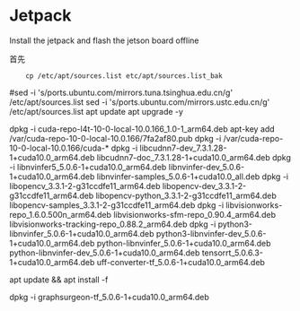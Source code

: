 # Jetpack
Install the jetpack and flash the jetson board offline

首先


		cp /etc/apt/sources.list etc/apt/sources.list_bak
#sed -i 's/ports.ubuntu.com/mirrors.tuna.tsinghua.edu.cn/g' /etc/apt/sources.list
sed -i 's/ports.ubuntu.com/mirrors.ustc.edu.cn/g' /etc/apt/sources.list
apt update
apt upgrade -y

 dpkg -i cuda-repo-l4t-10-0-local-10.0.166_1.0-1_arm64.deb
 apt-key add /var/cuda-repo-10-0-local-10.0.166/7fa2af80.pub
 dpkg -i /var/cuda-repo-10-0-local-10.0.166/cuda-*
 dpkg -i libcudnn7-dev_7.3.1.28-1+cuda10.0_arm64.deb libcudnn7-doc_7.3.1.28-1+cuda10.0_arm64.deb
 dpkg -i libnvinfer5_5.0.6-1+cuda10.0_arm64.deb libnvinfer-dev_5.0.6-1+cuda10.0_arm64.deb libnvinfer-samples_5.0.6-1+cuda10.0_all.deb
 dpkg -i libopencv_3.3.1-2-g31ccdfe11_arm64.deb libopencv-dev_3.3.1-2-g31ccdfe11_arm64.deb libopencv-python_3.3.1-2-g31ccdfe11_arm64.deb libopencv-samples_3.3.1-2-g31ccdfe11_arm64.deb
 dpkg -i libvisionworks-repo_1.6.0.500n_arm64.deb libvisionworks-sfm-repo_0.90.4_arm64.deb libvisionworks-tracking-repo_0.88.2_arm64.deb
 dpkg -i  python3-libnvinfer_5.0.6-1+cuda10.0_arm64.deb python3-libnvinfer-dev_5.0.6-1+cuda10.0_arm64.deb  python-libnvinfer_5.0.6-1+cuda10.0_arm64.deb python-libnvinfer-dev_5.0.6-1+cuda10.0_arm64.deb  tensorrt_5.0.6.3-1+cuda10.0_arm64.deb  uff-converter-tf_5.0.6-1+cuda10.0_arm64.deb

 apt update && apt install -f
 
 dpkg -i graphsurgeon-tf_5.0.6-1+cuda10.0_arm64.deb
